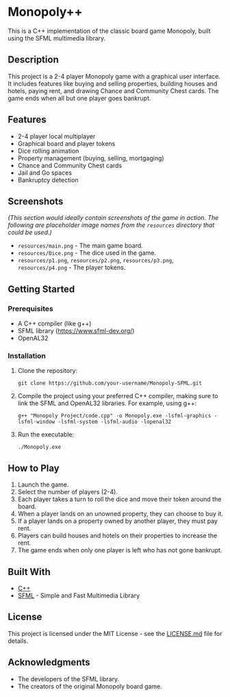 # Monopoly++

This is a C++ implementation of the classic board game Monopoly, built using the SFML multimedia library.

## Description

This project is a 2-4 player Monopoly game with a graphical user interface. It includes features like buying and selling properties, building houses and hotels, paying rent, and drawing Chance and Community Chest cards. The game ends when all but one player goes bankrupt.

## Features

*   2-4 player local multiplayer
*   Graphical board and player tokens
*   Dice rolling animation
*   Property management (buying, selling, mortgaging)
*   Chance and Community Chest cards
*   Jail and Go spaces
*   Bankruptcy detection

## Screenshots

*(This section would ideally contain screenshots of the game in action. The following are placeholder image names from the `resources` directory that could be used.)*

*   `resources/main.png` - The main game board.
*   `resources/Dice.png` - The dice used in the game.
*   `resources/p1.png`, `resources/p2.png`, `resources/p3.png`, `resources/p4.png` - The player tokens.

## Getting Started

### Prerequisites

*   A C++ compiler (like g++)
*   SFML library (https://www.sfml-dev.org/)
*   OpenAL32

### Installation

1.  Clone the repository:
    ```
    git clone https://github.com/your-username/Monopoly-SFML.git
    ```
2.  Compile the project using your preferred C++ compiler, making sure to link the SFML and OpenAL32 libraries. For example, using g++:
    ```
    g++ "Monopoly Project/code.cpp" -o Monopoly.exe -lsfml-graphics -lsfml-window -lsfml-system -lsfml-audio -lopenal32
    ```
3.  Run the executable:
    ```
    ./Monopoly.exe
    ```

## How to Play

1.  Launch the game.
2.  Select the number of players (2-4).
3.  Each player takes a turn to roll the dice and move their token around the board.
4.  When a player lands on an unowned property, they can choose to buy it.
5.  If a player lands on a property owned by another player, they must pay rent.
6.  Players can build houses and hotels on their properties to increase the rent.
7.  The game ends when only one player is left who has not gone bankrupt.

## Built With

*   [C++](https://isocpp.org/)
*   [SFML](https://www.sfml-dev.org/) - Simple and Fast Multimedia Library

## License

This project is licensed under the MIT License - see the [LICENSE.md](LICENSE.md) file for details.

## Acknowledgments

*   The developers of the SFML library.
*   The creators of the original Monopoly board game.
